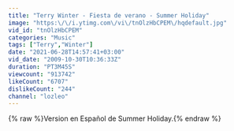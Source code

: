 ```yaml
---
title: "Terry Winter - Fiesta de verano - Summer Holiday"
image: "https:\/\/i.ytimg.com\/vi\/tnOlzHbCPEM\/hqdefault.jpg"
vid_id: "tnOlzHbCPEM"
categories: "Music"
tags: ["Terry","Winter"]
date: "2021-06-28T14:57:41+03:00"
vid_date: "2009-10-30T10:36:33Z"
duration: "PT3M45S"
viewcount: "913742"
likeCount: "6707"
dislikeCount: "244"
channel: "lozleo"
---
```

{% raw %}Version en Español de Summer Holiday.{% endraw %}
